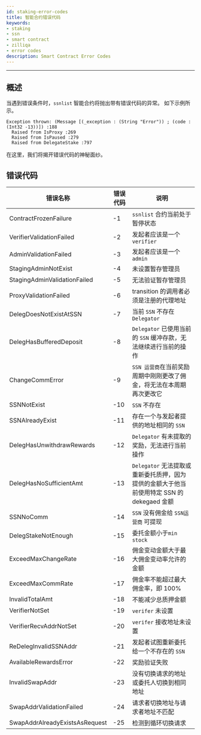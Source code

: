 ```yaml
---
id: staking-error-codes
title: 智能合约错误代码
keywords: 
- staking
- ssn
- smart contract
- zilliqa	
- error codes
description: Smart Contract Error Codes
---
```

---

## 概述

当遇到错误条件时，`ssnlist` 智能合约将抛出带有错误代码的异常。 如下示例所示。
```
Exception thrown: (Message [(_exception : (String "Error")) ; (code : (Int32 -13))]) :188
  Raised from IsProxy :269
  Raised from IsPaused :279
  Raised from DelegateStake :797
```
在这里，我们将揭开错误代码的神秘面纱。

## 错误代码

| 错误名称 | 错误代码 | 说明 |
| ---------- | ---------- | ----------- | 
| ContractFrozenFailure | -1 | `ssnlist` 合约当前处于暂停状态 |
| VerifierValidationFailed | -2 | 发起者应该是一个`verifier` |
| AdminValidationFailed | -3 | 发起者应该是一个`admin` |
| StagingAdminNotExist | -4 | 未设置暂存管理员 |
| StagingAdminValidationFailed | -5 | 无法验证暂存管理员 |
| ProxyValidationFailed | -6 | transition 的调用者必须是注册的代理地址| 
| DelegDoesNotExistAtSSN | -7 | 当前 `SSN` 不存在 `Delegator` |
| DelegHasBufferedDeposit | -8 | `Delegator` 已使用当前的 `SSN` 缓冲存款，无法继续进行当前的操作 |
| ChangeCommError | -9 | `SSN 运营商`在当前奖励周期中刚刚更改了佣金，将无法在本周期再次更改它 |
| SSNNotExist | -10 | `SSN` 不存在 |
| SSNAlreadyExist | -11 | 存在一个与发起者提供的地址相同的 `SSN` |
| DelegHasUnwithdrawRewards | -12 | `Delegator` 有未提取的奖励，无法进行当前操作 |
| DelegHasNoSufficientAmt | -13 | `Delegator` 无法提取或重新委托质押，因为提供的金额大于他当前使用特定 SSN 的 dekegaed 金额 |
| SSNNoComm | -14 | `SSN` 没有佣金给 `SSN运营商` 可提现|
| DelegStakeNotEnough | -15 | 委托金额小于`min stock` |
| ExceedMaxChangeRate | -16 | 佣金变动金额大于最大佣金变动率允许的金额|
| ExceedMaxCommRate | -17 | 佣金率不能超过最大佣金率，即 100% |
| InvalidTotalAmt | -18 | 不能减少总质押金额 |
| VerifierNotSet | -19 | `verifer` 未设置 |
| VerifierRecvAddrNotSet | -20 | `verifer` 接收地址未设置|
| ReDelegInvalidSSNAddr | -21 | 发起者试图重新委托给一个不存在的 `SSN` |
| AvailableRewardsError | -22 | 奖励验证失败 |
| InvalidSwapAddr | -23 | 没有切换请求的地址或委托人切换到相同地址 |
| SwapAddrValidationFailed | -24 | 请求者切换地址与请求者地址不匹配 |
| SwapAddrAlreadyExistsAsRequest | -25 | 检测到循环切换请求 |
